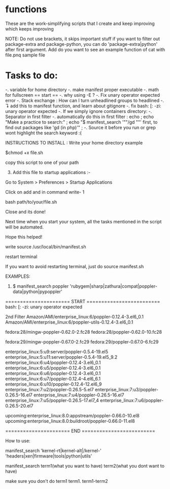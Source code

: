 # functions
These are the work-simplifying scripts that I create and keep improving which keeps improving


NOTE: Do not use brackets, it skips important stuff if you want to filter out package-extra and package-python, you can do 'package-extra|python' after first argument. Add do you want to see an example function of cat with file.pnq sample file

# Tasks to do:
-. variable for home directory
-. make manifest proper executable
-. math for fullscreen == start ==
-. why using -E ?
-. Fix unary operator expected error
-. Stack exchange : How can I turn unheadlined groups to headlined
-. ↴ add this to manifest function, and learn about gitignore
-. fix bash: [: -zi: unary operator expected
-. If we simply ignore containers directory:
-. Separator in first filter
-.    automatically do this in first filter :  echo ; echo "Make a practice to search:" ; echo "$ manifest_search '""/gd ""' first, to find out packages like 'gd (in php)'" ;
-. Source it before you run or grep wont highlight the search keyword :(

INSTRUCTIONS TO INSTALL :
Write your home directory
example

$chmod +x file.sh

copy this script to one of your path

3. Add this file to startup applications :-

Go to  System > Preferences > Startup Applications

Click on add  and in command write-
1

bash path/to/your/file.sh

Close and its done!

Next time when you start your system, all the tasks mentioned in the script will be automated.

Hope this helped!


write source /usr/local/bin/manifest.sh

restart terminal


If you want to avoid restarting terminal,
just do source manifest.sh



EXAMPLES:

1. $ manifest_search poppler 'rubygem|sharp|zathura|compat|poppler-data|python|pypoppler'


====================== START =========================
bash: [: -zi: unary operator expected

2nd Filter
Amazon/AMI/enterprise_linux:6/poppler-0.12.4-3.el6_0.1
Amazon/AMI/enterprise_linux:6/poppler-utils-0.12.4-3.el6_0.1

fedora:28/mingw-poppler-0.62.0-2.fc28
fedora:28/poppler-0.62.0-10.fc28

fedora:29/mingw-poppler-0.67.0-2.fc29
fedora:29/poppler-0.67.0-6.fc29

enterprise_linux:5:u9:server/poppler-0.5.4-19.el5
enterprise_linux:5:u11:server/poppler-0.5.4-19.el5_9.2
enterprise_linux:6:u4/poppler-0.12.4-3.el6_0.1
enterprise_linux:6:u5/poppler-0.12.4-3.el6_0.1
enterprise_linux:6:u6/poppler-0.12.4-3.el6_0.1
enterprise_linux:6:u7/poppler-0.12.4-4.el6_6.1
enterprise_linux:6:u10/poppler-0.12.4-12.el6_9
enterprise_linux:7:u2/poppler-0.26.5-5.el7
enterprise_linux:7:u3/poppler-0.26.5-16.el7
enterprise_linux:7:u4/poppler-0.26.5-16.el7
enterprise_linux:7:u5/poppler-0.26.5-17.el7_4
enterprise_linux:7:u6/poppler-0.26.5-20.el7

upcoming:enterprise_linux:8.0:appstream/poppler-0.66.0-10.el8
upcoming:enterprise_linux:8.0:buildroot/poppler-0.66.0-11.el8


====================== END =========================



How to use:

manifest_search 'kernel-rt|kernel-alt|/kernel-' 'headers|xen|firmware|tools|python|utils'

manifest_search term1(what you want to have) term2(what you dont want to have)

make sure you don't do term1 term1. term1-term2
